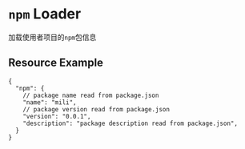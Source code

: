# `npm` Loader

加载使用者项目的`npm`包信息

## Resource Example

```json5
{
  "npm": {
    // package name read from package.json
    "name": "mili",
    // package version read from package.json
    "version": "0.0.1",
    "description": "package description read from package.json",
  }
}
```
